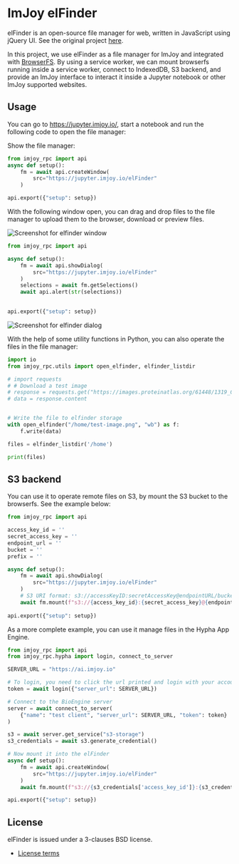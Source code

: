 ImJoy elFinder
========

elFinder is an open-source file manager for web, written in JavaScript using jQuery UI. See the original project [here](https://github.com/Studio-42/elFinder).

In this project, we use elFinder as a file manager for ImJoy and integrated with [BrowserFS](https://github.com/jvilk/BrowserFS). By using a service worker, we can mount browserfs running inside a service worker, connect to IndexedDB, S3 backend, and provide an ImJoy interface to interact it inside a Jupyter notebook or other ImJoy supported websites.

## Usage

You can go to https://jupyter.imjoy.io/, start a notebook and run the following code to open the file manager:

Show the file manager:
```python
from imjoy_rpc import api
async def setup():  
    fm = await api.createWindow(
        src="https://jupyter.imjoy.io/elFinder"
    )

api.export({"setup": setup})
```

With the following window open, you can drag and drop files to the file manager to upload them to the browser, download or preview files.

![Screenshot for elfinder window](./files/Screenshot-dialog-elfinder.png)

```python
from imjoy_rpc import api

async def setup():  
    fm = await api.showDialog(
        src="https://jupyter.imjoy.io/elFinder"
    )
    selections = await fm.getSelections()
    await api.alert(str(selections))
    

api.export({"setup": setup})
```

![Screenshot for elfinder dialog](./files/Screenshot-dialog-elfinder.png)


With the help of some utility functions in Python, you can also operate the files in the file manager:

```python
import io
from imjoy_rpc.utils import open_elfinder, elfinder_listdir

# import requests
# # Download a test image
# response = requests.get("https://images.proteinatlas.org/61448/1319_C10_2_blue_red_green.jpg")
# data = response.content


# Write the file to elfinder storage
with open_elfinder("/home/test-image.png", "wb") as f:
    f.write(data)

files = elfinder_listdir('/home')

print(files)
```

## S3 backend

You can use it to operate remote files on S3, by mount the S3 bucket to the browserfs. See the example below:

```python
from imjoy_rpc import api

access_key_id = ''
secret_access_key = ''
endpoint_url = ''
bucket = ''
prefix = ''

async def setup():  
    fm = await api.showDialog(
        src="https://jupyter.imjoy.io/elFinder"
    )
    # S3 URI format: s3://accessKeyID:secretAccessKey@endpointURL/bucket/prefix
    await fm.mount(f"s3://{access_key_id}:{secret_access_key}@{endpoint_url}/{bucket}/{prefix}")
  
api.export({"setup": setup})
```

As a more complete example, you can use it manage files in the Hypha App Engine.
```python
from imjoy_rpc import api
from imjoy_rpc.hypha import login, connect_to_server

SERVER_URL = "https://ai.imjoy.io"

# To login, you need to click the url printed and login with your account
token = await login({"server_url": SERVER_URL})

# Connect to the BioEngine server
server = await connect_to_server(
    {"name": "test client", "server_url": SERVER_URL, "token": token}
)

s3 = await server.get_service("s3-storage")
s3_credentials = await s3.generate_credential()

# Now mount it into the elFinder
async def setup():  
    fm = await api.createWindow(
        src="https://jupyter.imjoy.io/elFinder"
    )
    await fm.mount(f"s3://{s3_credentials['access_key_id']}:{s3_credentials['secret_access_key']}@{s3_credentials['endpoint_url']}/{s3_credentials['bucket']}/{s3_credentials['prefix']}")

api.export({"setup": setup})
```


License
-------

elFinder is issued under a 3-clauses BSD license.

 * [License terms](https://github.com/Studio-42/elFinder/blob/master/LICENSE.md)
